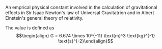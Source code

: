 An emprical physical constant involved in the calculation of gravitational effects in Sir Isaac Newton's law of Universal Gravitatrion and in Albert Einstein's general theory of relativity.

The value is defined as $$\begin{align} G = 6.674 \times 10^{-11} \text{m}^3 \text{kg}^{-1} \text{s}^{-2}\end{align}$$